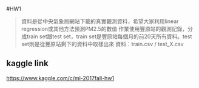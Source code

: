#HW1
> 資料是從中央氣象局網站下載的真實觀測資料，希望大家利用linear regression或其他方法預測PM2.5的數值
> 作業使用豐原站的觀測記錄，分成train set跟test set，train set是豐原站每個月的前20天所有資料。test set則是從豐原站剩下的資料中取樣出來
> 資料：train.csv / test_X.csv

## kaggle link
<https://www.kaggle.com/c/ml-2017fall-hw1>









